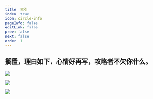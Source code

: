 ```yaml
---
title: 索引
index: true
icon: circle-info
pageInfo: false
editLink: false
prev: false
next: false
order: 1
---
```



## 搁置，理由如下，心情好再写，攻略者不欠你什么。

![](https://bu.dusays.com/2023/08/21/64e2d3d8b7078.png)

![](https://bu.dusays.com/2023/08/21/64e2d43b138d7.png)

![](https://bu.dusays.com/2023/08/21/64e2d4499751b.png)
